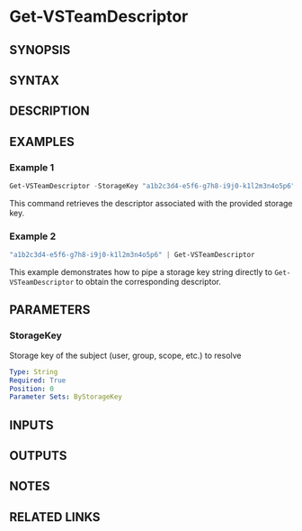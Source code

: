 <!-- #include "./common/header.md" -->

# Get-VSTeamDescriptor

## SYNOPSIS

<!-- #include "./synopsis/Get-VSTeamDescriptor.md" -->

## SYNTAX

## DESCRIPTION

<!-- #include "./synopsis/Get-VSTeamDescriptor.md" -->

## EXAMPLES

### Example 1

```powershell
Get-VSTeamDescriptor -StorageKey "a1b2c3d4-e5f6-g7h8-i9j0-k1l2m3n4o5p6"
```

This command retrieves the descriptor associated with the provided storage key.

### Example 2

```powershell
"a1b2c3d4-e5f6-g7h8-i9j0-k1l2m3n4o5p6" | Get-VSTeamDescriptor
```

This example demonstrates how to pipe a storage key string directly to `Get-VSTeamDescriptor` to obtain the corresponding descriptor.

## PARAMETERS

### StorageKey

Storage key of the subject (user, group, scope, etc.) to resolve

```yaml
Type: String
Required: True
Position: 0
Parameter Sets: ByStorageKey
```

## INPUTS

## OUTPUTS

## NOTES

<!-- #include "./common/prerequisites.md" -->

## RELATED LINKS
